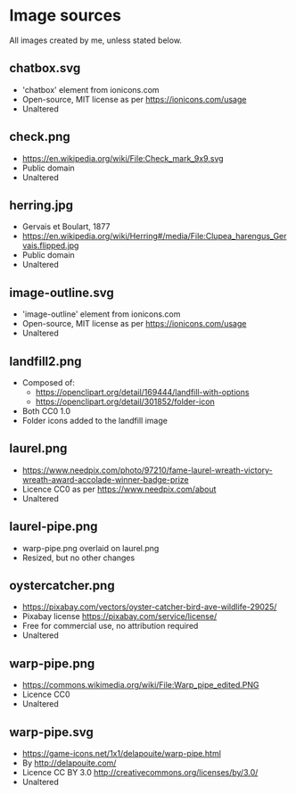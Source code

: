 # Image sources

All images created by me, unless stated below.

## chatbox.svg

* 'chatbox' element from ionicons.com
* Open-source, MIT license as per https://ionicons.com/usage
* Unaltered

## check.png

* https://en.wikipedia.org/wiki/File:Check_mark_9x9.svg
* Public domain
* Unaltered

## herring.jpg

* Gervais et Boulart, 1877
* https://en.wikipedia.org/wiki/Herring#/media/File:Clupea_harengus_Gervais.flipped.jpg
* Public domain
* Unaltered

## image-outline.svg
* 'image-outline' element from ionicons.com
* Open-source, MIT license as per https://ionicons.com/usage
* Unaltered

## landfill2.png

* Composed of: 
    * https://openclipart.org/detail/169444/landfill-with-options
    * https://openclipart.org/detail/301852/folder-icon
* Both CC0 1.0
* Folder icons added to the landfill image

## laurel.png

* https://www.needpix.com/photo/97210/fame-laurel-wreath-victory-wreath-award-accolade-winner-badge-prize
* Licence CC0 as per https://www.needpix.com/about
* Unaltered

## laurel-pipe.png

* warp-pipe.png overlaid on laurel.png
* Resized, but no other changes

## oystercatcher.png

* https://pixabay.com/vectors/oyster-catcher-bird-ave-wildlife-29025/
* Pixabay license https://pixabay.com/service/license/
* Free for commercial use, no attribution required
* Unaltered

## warp-pipe.png

* https://commons.wikimedia.org/wiki/File:Warp_pipe_edited.PNG
* Licence CC0
* Unaltered

## warp-pipe.svg

* https://game-icons.net/1x1/delapouite/warp-pipe.html
* By http://delapouite.com/
* Licence CC BY 3.0 http://creativecommons.org/licenses/by/3.0/
* Unaltered
